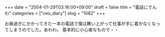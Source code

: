 +++
date = "2004-01-29T03:16:00+09:00"
draft = false
title = "電話にでんわ"
categories = ["ceo_diary"]
slug = "1082"
+++

お昼過ぎにかかってきた一本の電話で僕は舞い上がって仕事が手に着かなくなってしまうのでした。あわわ。
基本的に小心者なもので・・
